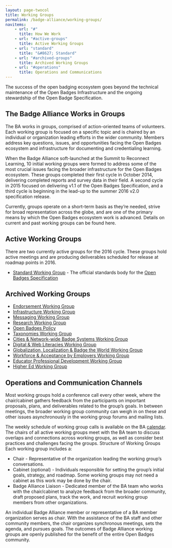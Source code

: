 ```yaml
---
layout: page-twocol
title: Working Groups
permalink: /badge-alliance/working-groups/
navitems:
    - url: "#"
      title: How We Work
    - url: "#active-groups"
      title: Active Working Groups
    - url: "standard"
      title: "&#8627; Standard"
    - url: "#archived-groups"
      title: Archived Working Groups
    - url: "#operations"
      title: Operations and Communications
--- 
```

The success of the open badging ecosystem goes beyond the technical maintenance of the Open Badges Infrastructure and the ongoing stewardship of the Open Badge Specification. 

<h2 class="title title-content">The Badge Alliance Works in Groups</h2>
The BA works in groups, comprised of action-oriented teams of volunteers. Each working group is focused on a specific topic and is chaired by an individual or organization leading efforts in the wider community. Members address key questions, issues, and opportunities facing the Open Badges ecosystem and infrastructure for documenting and credentialing learning. 

When the Badge Alliance soft-launched at the Summit to Reconnect Learning, 10 initial working groups were formed to address some of the most crucial issues facing the broader infrastructure for the Open Badges ecosystem. These groups completed their first cycle in October 2014, delivering completed reports and survey data in their field. A second cycle in 2015 focused on delivering v1.1 of the Open Badges Specification, and a third cycle is beginning in the lead-up to the summer 2016 v2.0 specification release.

Currently, groups operate on a short-term basis as they’re needed, strive for broad representation across the globe, and are one of the primary means by which the Open Badges ecosystem work is advanced. Details on current and past working groups can be found here. 

<h2 class="title title-content" id="active-groups">Active Working Groups</h2>
There are two currently active groups for the 2016 cycle. These groups hold active meetings and are producing deliverables scheduled for release at roadmap points in 2016.

* [Standard Working Group](./standard/) - The official standards body for the [Open Badges Specification](https://openbadgespec.org)

<h2 class="title title-content" id="archived-groups">Archived Working Groups</h2>

* [Endorsement Working Group](./endorsement/)
* [Infrastructure Working Group](./infrastructure)
* [Messaging Working Group ](./messaging/)
* [Research Working Group](./research/)
* [Open Badges Policy ](./policy/)
* [Taxonomies Working Group](./taxonomies)
* [Cities & Network-wide Badge Systems Working Group](./city-network/)
* [Digital & Web Literacies Working Group](./digital-web-lit/)
* [Globalization, Localization & Badge the World Working Group](./globalization/)
* [Workforce & Acceptance by Employers Working Group](./workforce/)
* [Educator Professional Development Working Group](./educator-pd/)
* [Higher Ed Working Group](./higher-ed)

<h2 class="title title-content" id="operations">Operations and Communication Channels</h2>
Most working groups hold a conference call every other week, where the chair/cabinet gathers feedback from the participants on important proposals, plans, and deliverables related to the group’s goals. In between meetings, the broader working group community can weigh in on these and other issues asynchronously in the working group forums and mailing lists.

The weekly schedule of working group calls is available on the BA [calendar](../events). The chairs of all active working groups meet with the BA team to discuss overlaps and connections across working groups, as well as consider best practices and challenges facing the groups.
Structure of Working Groups
Each working group includes a:

* Chair - Representative of the organization leading the working group’s conversations.
* Cabinet (optional) - Individuals responsible for setting the group’s initial goals, strategy, and roadmap. Some working groups may not need a cabinet as this work may be done by the chair.
* Badge Alliance Liaison - Dedicated member of the BA team who works with the chair/cabinet to analyze feedback from the broader community, draft proposed plans, track the work, and recruit working group members from other organizations.

An individual Badge Alliance member or representative of a BA member organization serves as chair. With the assistance of the BA staff and other community members, the chair organizes synchronous meetings, sets the agenda, and pursues goals. The outcomes of Badge Alliance working groups are openly published for the benefit of the entire Open Badges community.


